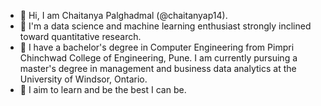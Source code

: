 - 👋 Hi, I am Chaitanya Palghadmal (@chaitanyap14).
- 👀 I'm a data science and machine learning enthusiast strongly inclined toward quantitative research.
- 🌱 I have a bachelor's degree in Computer Engineering from Pimpri Chinchwad College of Engineering, Pune. I am currently pursuing a master's degree in management and business data analytics at the University of Windsor, Ontario.
- 💞️ I aim to learn and be the best I can be.

<!---
chaitanyap14/chaitanyap14 is a ✨ special ✨ repository because its `README.md` (this file) appears on your GitHub profile.
You can click the Preview link to take a look at your changes.
--->
